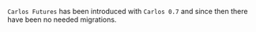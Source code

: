 `Carlos Futures` has been introduced with `Carlos 0.7` and since then there have been no needed migrations.